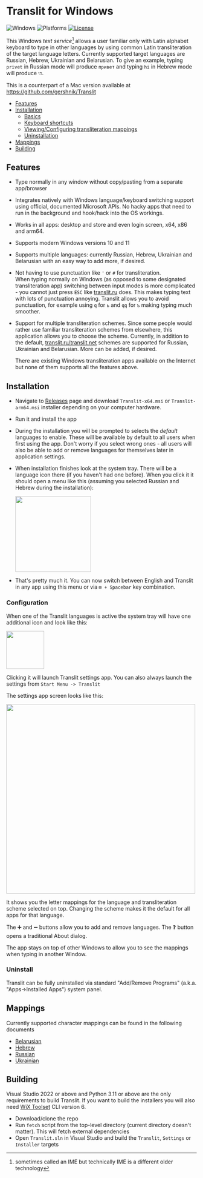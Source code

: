 ﻿#  Translit for Windows

![Windows](https://img.shields.io/badge/Windows-10,%2011-blue?style=flat&labelColor=black)
![Platforms](https://img.shields.io/badge/Platforms-x64,%20arm64-blue?style=flat&labelColor=black)
[![License](https://img.shields.io/badge/license-GPLv3-red.svg)](https://opensource.org/license/gpl-3-0/)

<!-- Links -->
[translit_ru]: https://translit.ru
[releases]: https://github.com/gershnik/TranslitForWindows/releases

<!-- End Links -->

This Windows _text service_[^1] allows a user familiar only with Latin alphabet keyboard to 
type in other languages by using common Latin transliteration of the target language letters. 
Currently supported target languages are Russian, Hebrew, Ukrainian and Belarusian. 
To give an example, typing `privet` in Russian mode will produce `привет` and typing `hi` in Hebrew mode will produce `הי`.

This is a counterpart of a Mac version available at https://github.com/gershnik/Translit

[^1]: sometimes called an IME but technically IME is a different older technology

<!-- TOC depthfrom:2-->

- [Features](#features)
- [Installation](#installation)
    - [Basics](#basics)
    - [Keyboard shortcuts](#keyboard-shortcuts)
    - [Viewing/Configuring transliteration mappings](#viewingconfiguring-transliteration-mappings)
    - [Uninstallation](#uninstallation)
- [Mappings](#mappings)
- [Building](#building)

<!-- /TOC -->

## Features

- Type normally in any window without copy/pasting from a separate app/browser
- Integrates natively with Windows language/keyboard switching support using official, documented Microsoft APIs. 
  No hacky apps that need to run in the background and hook/hack into the OS workings.
- Works in all apps: desktop and store and even login screen, x64, x86 and arm64.
- Supports modern Windows versions 10 and 11
- Supports multiple languages: currently Russian, Hebrew, Ukrainian and Belarusian with an easy way 
  to add more, if desired.
- Not having to use punctuation like `'` or `#` for transliteration.<br/>
  When typing normally on Windows (as opposed to some designated transliteration app) switching between 
  input modes is more complicated - you cannot just press `ESC` like [translit.ru][translit_ru] does. 
  This makes typing text with lots of punctuation annoying. Translit allows you to avoid punctuation, 
  for example using `q` for `ь` and `qq` for `ъ` making typing much smoother. 
- Support for multiple transliteration schemes. Since some people would rather use familiar transliteration schemes
  from elsewhere, this application allows you to choose the scheme.
  Currently, in addition to the default, [translit.ru/translit.net][translit_ru] schemes are supported for Russian, Ukrainian and Belarusian. More can be added, if desired.

  There are existing Windows transliteration apps available on the Internet but none of them supports all the features above.

## Installation
  
* Navigate to [Releases][releases] page and download `Translit-x64.msi` or `Translit-arm64.msi` installer 
  depending on your computer hardware. 
* Run it and install the app
* During the installation you will be prompted to selects the _default_ languages to enable. These will be available
  by default to all users when first using the app. Don't worry if you select wrong ones - all users will also be 
  able to add or remove languages for themselves later in application settings.
* When installation finishes look at the system tray. There will be a language icon there (if you haven't had one
  before). When you click it it should open a menu like this (assuming you selected Russian and Hebrew during the installation):
  
  <img src="doc/images/Tray.png" width="200px"><br>
* That's pretty much it. You can now switch between English and Translit in any app using this menu or via
  `⊞ + Spacebar` key combination. 

### Configuration

When one of the Translit languages is active the system tray will have one additional icon and look like this:

<img src="doc/images/SettingsIcon.png" width="100px"><br>

Clicking it will launch Translit settings app. You can also always launch the settings from 
`Start Menu -> Translit`

The settings app screen looks like this:

<img src="doc/images/Settings.png" width="500px"><br>

It shows you the letter mappings for the language and transliteration scheme selected on top. 
Changing the scheme makes it the default for all apps for that language.

The ➕ and ➖ buttons allow you to add and remove languages. The ❓ button opens a traditional About 
dialog.

The app stays on top of other Windows to allow you to see the mappings when typing in another Window.

### Uninstall

Translit can be fully uninstalled via standard "Add/Remove Programs" (a.k.a. "Apps->Installed Apps")
system panel.

## Mappings

Currently supported character mappings can be found in the following documents

* [Belarusian](doc/mapping-be.md)
* [Hebrew](doc/mapping-he.md)
* [Russian](doc/mapping-ru.md)
* [Ukrainian](doc/mapping-uk.md)

## Building

Visual Studio 2022 or above and Python 3.11 or above are the only requirements to build Translit.
If you want to build the installers you will also need 
[WiX Toolset](https://github.com/wixtoolset/wix/releases) CLI version 6.

* Download/clone the repo
* Run `fetch` script from the top-level directory (current directory doesn't matter). 
  This will fetch external dependencies
* Open `Translit.sln` in Visual Studio and build the `Translit`, `Settings` or `Installer` targets

